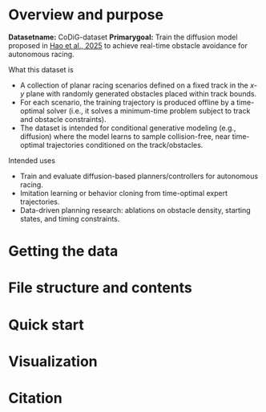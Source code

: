 # Overview and purpose
$\mathbf{Dataset name:}$ CoDiG-dataset
$\mathbf{Primary goal:}$ Train the diffusion model proposed in [Hao et al., 2025](https://arxiv.org/abs/2505.13131) to achieve real-time obstacle avoidance for autonomous racing.

What this dataset is
- A collection of planar racing scenarios defined on a fixed track in the $x$-$y$ plane with randomly generated obstacles placed within track bounds.
- For each scenario, the training trajectory is produced offline by a time-optimal solver (i.e., it solves a minimum-time problem subject to track and obstacle constraints).
- The dataset is intended for conditional generative modeling (e.g., diffusion) where the model learns to sample collision-free, near time-optimal trajectories conditioned on the track/obstacles.

Intended uses
- Train and evaluate diffusion-based planners/controllers for autonomous racing.
- Imitation learning or behavior cloning from time-optimal expert trajectories.
- Data-driven planning research: ablations on obstacle density, starting states, and timing constraints.
  
# Getting the data


# File structure and contents

# Quick start

# Visualization

# Citation
